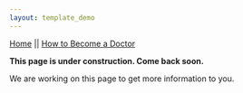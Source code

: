 ```yaml
---
layout: template_demo
---
```


[Home](https://sahitir.github.io/first-woman-doctor/) || [How to Become a Doctor](https://sahitir.github.io/first-woman-doctor/pages/page1.html)

**This page is under construction. Come back soon.**

We  are working on this page to get more information to you. 